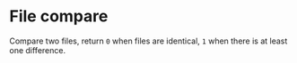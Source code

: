 # File compare

Compare two files, return `0` when files are identical, `1` when there is at least one difference.

